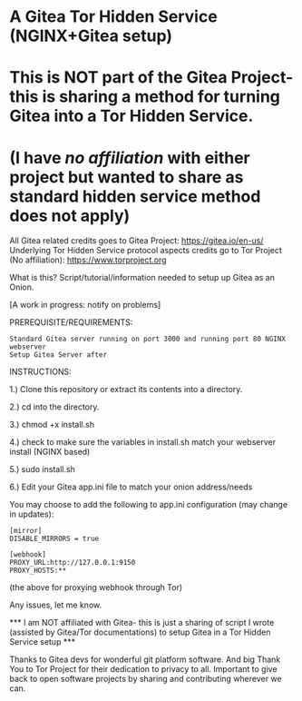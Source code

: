 # A Gitea Tor Hidden Service (NGINX+Gitea setup)
#
# This is NOT part of the Gitea Project- this is sharing a method for turning Gitea into a Tor Hidden Service.
# (I have *no affiliation* with either project but wanted to share as standard hidden service method does not apply)

All Gitea related credits goes to Gitea Project: https://gitea.io/en-us/
Underlying Tor Hidden Service protocol aspects credits go to Tor Project (No affiliation): https://www.torproject.org

What is this? Script/tutorial/information needed to setup up Gitea as an Onion. 

[A work in progress: notify on problems]

PREREQUISITE/REQUIREMENTS:

    Standard Gitea server running on port 3000 and running port 80 NGINX webserver
    Setup Gitea Server after

INSTRUCTIONS:

1.) Clone this repository or extract its contents into a directory.

2.) cd into the directory.

3.) chmod +x install.sh

4.) check to make sure the variables in install.sh match your webserver install (NGINX based)

5.) sudo install.sh

6.) Edit your Gitea app.ini file to match your onion address/needs

You may choose to add the following to app.ini configuration (may change in updates):

    [mirror]
    DISABLE_MIRRORS = true

    [webhook]
    PROXY_URL:http://127.0.0.1:9150
    PROXY_HOSTS:**

(the above for proxying webhook through Tor)

Any issues, let me know. 

*** I am NOT affiliated with Gitea- this is just a sharing of script I wrote (assisted by Gitea/Tor documentations) to setup Gitea in a Tor Hidden Service setup ***

Thanks to Gitea devs for wonderful git platform software. And big Thank You to Tor Project for their dedication to privacy to all. Important to give back to open software projects by sharing and contributing wherever we can.
